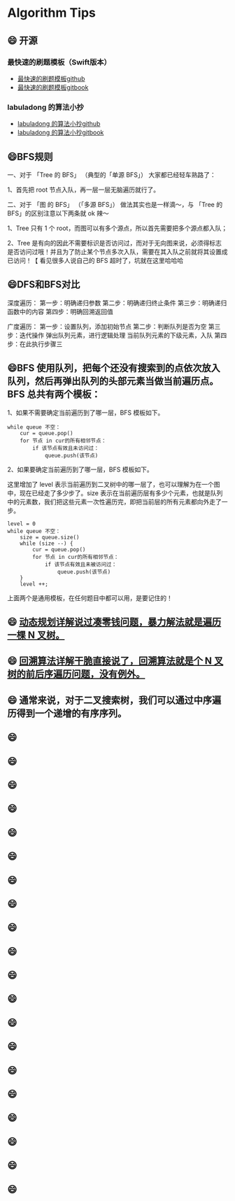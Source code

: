 # Algorithm Tips

## :smile: 开源
### 最快速的刷题模板（Swift版本）
- [最快速的刷题模板github](https://github.com/easyui/algorithm-pattern-swift) 
- [最快速的刷题模板gitbook](https://zyj.gitbook.io/algorithm-pattern-swift/)

### labuladong 的算法小抄
- [labuladong 的算法小抄github](https://github.com/labuladong/fucking-algorithm)
- [labuladong 的算法小抄gitbook](https://labuladong.gitbook.io/algo/)



## :smile:BFS规则
一、对于 「Tree 的 BFS」 （典型的「单源 BFS」） 大家都已经轻车熟路了：

1、首先把 root 节点入队，再一层一层无脑遍历就行了。

二、对于 「图 的 BFS」 （「多源 BFS」） 做法其实也是一样滴～，与 「Tree 的 BFS」的区别注意以下两条就 ok 辣～

1、Tree 只有 1 个 root，而图可以有多个源点，所以首先需要把多个源点都入队；

2、Tree 是有向的因此不需要标识是否访问过，而对于无向图来说，必须得标志是否访问过哦！并且为了防止某个节点多次入队，需要在其入队之前就将其设置成已访问！【 看见很多人说自己的 BFS 超时了，坑就在这里哈哈哈

## :smile:DFS和BFS对比
深度遍历： 第一步：明确递归参数 第二步：明确递归终止条件 第三步：明确递归函数中的内容 第四步：明确回溯返回值

广度遍历： 第一步：设置队列，添加初始节点 第二步：判断队列是否为空 第三步：迭代操作 弹出队列元素，进行逻辑处理 当前队列元素的下级元素，入队 第四步：在此执行步骤三

## :smile:BFS 使用队列，把每个还没有搜索到的点依次放入队列，然后再弹出队列的头部元素当做当前遍历点。BFS 总共有两个模板：

1、如果不需要确定当前遍历到了哪一层，BFS 模板如下。
```
while queue 不空：
    cur = queue.pop()
    for 节点 in cur的所有相邻节点：
        if 该节点有效且未访问过：
            queue.push(该节点)
```
2、如果要确定当前遍历到了哪一层，BFS 模板如下。

这里增加了 level 表示当前遍历到二叉树中的哪一层了，也可以理解为在一个图中，现在已经走了多少步了。size 表示在当前遍历层有多少个元素，也就是队列中的元素数，我们把这些元素一次性遍历完，即把当前层的所有元素都向外走了一步。
```
level = 0
while queue 不空：
    size = queue.size()
    while (size --) {
        cur = queue.pop()
        for 节点 in cur的所有相邻节点：
            if 该节点有效且未被访问过：
                queue.push(该节点)
    }
    level ++;
```
上面两个是通用模板，在任何题目中都可以用，是要记住的！

## :smile:​ [动态规划详解说过凑零钱问题，暴力解法就是遍历一棵 N 叉树。](https://labuladong.gitbook.io/algo/di-ling-zhang-bi-du-xi-lie/xue-xi-shu-ju-jie-gou-he-suan-fa-de-gao-xiao-fang-fa)

## :smile: [回溯算法详解干脆直接说了，回溯算法就是个 N 叉树的前后序遍历问题，没有例外。](https://labuladong.gitbook.io/algo/di-ling-zhang-bi-du-xi-lie/xue-xi-shu-ju-jie-gou-he-suan-fa-de-gao-xiao-fang-fa)

## :smile: 通常来说，对于二叉搜索树，我们可以通过中序遍历得到一个递增的有序序列。
## :smile:
## :smile:

## :smile:
## :smile:
## :smile:
## :smile:
## :smile:
## :smile:

## :smile:
## :smile:
## :smile:
## :smile:
## :smile:
## :smile:

## :smile:
## :smile:
## :smile:
## :smile:
## :smile:
## :smile:
